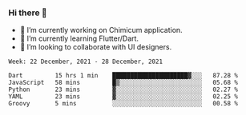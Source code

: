 ### Hi there 👋

<!--
**devcat37/devcat37** is a ✨ _special_ ✨ repository because its `README.md` (this file) appears on your GitHub profile.-->


- 🔭 I’m currently working on Chimicum application.
- 🌱 I’m currently learning Flutter/Dart.
- 👯 I’m looking to collaborate with UI designers.
<!-- - 🤔 I’m looking for help with ... -->

<!--START_SECTION:waka-->
```text
Week: 22 December, 2021 - 28 December, 2021

Dart         15 hrs 1 min    █████████████████████▓░░░   87.28 % 
JavaScript   58 mins         █▒░░░░░░░░░░░░░░░░░░░░░░░   05.68 % 
Python       23 mins         ▓░░░░░░░░░░░░░░░░░░░░░░░░   02.27 % 
YAML         23 mins         ▓░░░░░░░░░░░░░░░░░░░░░░░░   02.25 % 
Groovy       5 mins          ░░░░░░░░░░░░░░░░░░░░░░░░░   00.58 % 
```
<!--END_SECTION:waka-->
